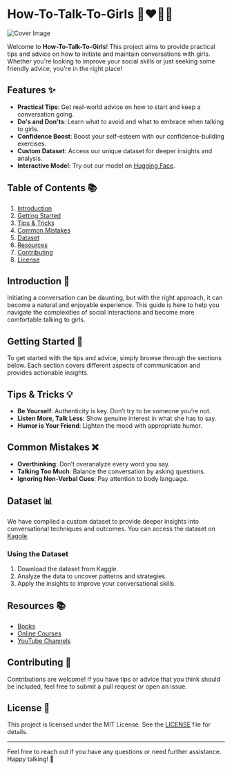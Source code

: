 # How-To-Talk-To-Girls 👩‍❤️‍👨💬

![Cover Image](https://github.com/aditya26062003/How-To-Talk-To-Girls/blob/main/Screenshots/a.jpg)

Welcome to **How-To-Talk-To-Girls**! This project aims to provide practical tips and advice on how to initiate and maintain conversations with girls. Whether you're looking to improve your social skills or just seeking some friendly advice, you're in the right place!

## Features ✨

- **Practical Tips**: Get real-world advice on how to start and keep a conversation going.
- **Do's and Don'ts**: Learn what to avoid and what to embrace when talking to girls.
- **Confidence Boost**: Boost your self-esteem with our confidence-building exercises.
- **Custom Dataset**: Access our unique dataset for deeper insights and analysis.
- **Interactive Model**: Try out our model on [Hugging Face](https://huggingface.co/spaces/adi2606/Taking-to-girls).

## Table of Contents 📚

1. [Introduction](#introduction)
2. [Getting Started](#getting-started)
3. [Tips & Tricks](#tips--tricks)
4. [Common Mistakes](#common-mistakes)
5. [Dataset](#dataset)
6. [Resources](#resources)
7. [Contributing](#contributing)
8. [License](#license)

## Introduction 📖

Initiating a conversation can be daunting, but with the right approach, it can become a natural and enjoyable experience. This guide is here to help you navigate the complexities of social interactions and become more comfortable talking to girls.

## Getting Started 🚀

To get started with the tips and advice, simply browse through the sections below. Each section covers different aspects of communication and provides actionable insights.

## Tips & Tricks 💡

- **Be Yourself**: Authenticity is key. Don’t try to be someone you’re not.
- **Listen More, Talk Less**: Show genuine interest in what she has to say.
- **Humor is Your Friend**: Lighten the mood with appropriate humor.

## Common Mistakes ❌

- **Overthinking**: Don’t overanalyze every word you say.
- **Talking Too Much**: Balance the conversation by asking questions.
- **Ignoring Non-Verbal Cues**: Pay attention to body language.

## Dataset 📊

We have compiled a custom dataset to provide deeper insights into conversational techniques and outcomes. You can access the dataset on [Kaggle](https://www.kaggle.com/datasets/adi2606/talking-to-girl/data).

### Using the Dataset

1. Download the dataset from Kaggle.
2. Analyze the data to uncover patterns and strategies.
3. Apply the insights to improve your conversational skills.

## Resources 📚

- [Books](#books)
- [Online Courses](#online-courses)
- [YouTube Channels](#youtube-channels)

## Contributing 🤝

Contributions are welcome! If you have tips or advice that you think should be included, feel free to submit a pull request or open an issue.

## License 📜

This project is licensed under the MIT License. See the [LICENSE](LICENSE) file for details.

---

Feel free to reach out if you have any questions or need further assistance. Happy talking! 🎉
